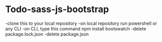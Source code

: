 # Todo-sass-js-bootstrap
-clone this to your local repository
-on local repository run powershell or any CLI
-on CLI, type this command npm install bootswatch
-delete package.lock.json
-delete package.json
